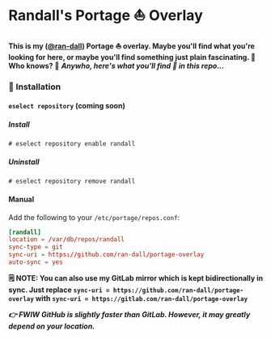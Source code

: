 # Randall's Portage ⛵ Overlay

**This is my ([@ran-dall](https://randall.network)) Portage ⛵ overlay. Maybe you'll find what you're looking for here, or maybe you'll find something just plain fascinating. 🤯 Who knows? 🤙** ***Anywho, here's what you'll find 🧐 in this repo...***

### 💾 Installation

#### `eselect repository` (coming soon)

##### Install

```shell
# eselect repository enable randall
```

##### Uninstall

```shell
# eselect repository remove randall
```

#### Manual

Add the following to your `/etc/portage/repos.conf`:

```conf
[randall]
location = /var/db/repos/randall
sync-type = git
sync-uri = https://github.com/ran-dall/portage-overlay
auto-sync = yes
```
**🗒️ NOTE: You can also use my GitLab mirror which is kept bidirectionally in sync. Just replace `sync-uri = https://github.com/ran-dall/portage-overlay` with `sync-uri = https://gitlab.com/ran-dall/portage-overlay`**

***👉 FWIW GitHub is slightly faster than GitLab. However, it may greatly depend on your location.***
